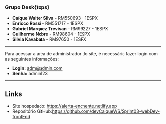 ### Grupo Desk{tops}
- **Caíque Walter Silva** - RM550693 - 1ESPX
- **Enricco Rossi** - RM551717 - 1ESPX
- **Gabriel Marquez Trevisan** - RM99227 - 1ESPX
- **Guilherme Nobre** - RM98604 - 1ESPX
- **Silvia Kavabata** - RM97650 - 1ESPX

---

Para acessar a área de administrador do site, é necessário fazer login com as seguintes informações:
- **Login:** adm@admin.com
- **Senha:** admin123

---

## Links


- Site hospedado: https://alerta-enchente.netlify.app
- Repositório GitHub:https://github.com/devCaiqueWS/Sprint03-webDev-frontEnd
